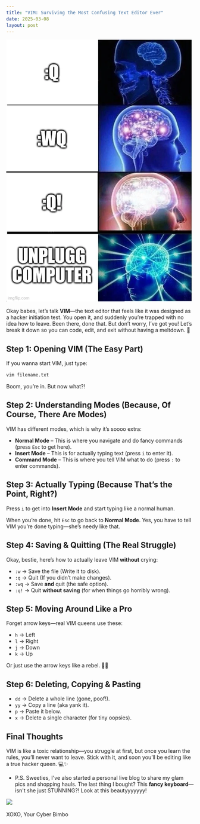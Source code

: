 ```yaml
---
title: "VIM: Surviving the Most Confusing Text Editor Ever"
date: 2025-03-08
layout: post
---
```


![img](../static/vim.webp) 

Okay babes, let’s talk **VIM**—the text editor that feels like it was designed as a hacker initiation test. You open it, and suddenly you’re trapped with no idea how to leave. Been there, done that. But don’t worry, I’ve got you! Let’s break it down so you can code, edit, and exit without having a meltdown. 💅

## Step 1: Opening VIM (The Easy Part)
If you wanna start VIM, just type:
```bash
vim filename.txt
```
Boom, you’re in. But now what?!

## Step 2: Understanding Modes (Because, Of Course, There Are Modes)
VIM has different modes, which is why it’s soooo extra:
- **Normal Mode** – This is where you navigate and do fancy commands (press `Esc` to get here).
- **Insert Mode** – This is for actually typing text (press `i` to enter it).
- **Command Mode** – This is where you tell VIM what to do (press `:` to enter commands).

## Step 3: Actually Typing (Because That’s the Point, Right?)
Press `i` to get into **Insert Mode** and start typing like a normal human. 

When you’re done, hit `Esc` to go back to **Normal Mode**. Yes, you have to tell VIM you’re done typing—she’s needy like that.

## Step 4: Saving & Quitting (The Real Struggle)
Okay, bestie, here’s how to actually leave VIM **without** crying:
- `:w` → Save the file (Write it to disk).
- `:q` → Quit (If you didn’t make changes).
- `:wq` → Save **and** quit (the safe option).
- `:q!` → Quit **without saving** (for when things go horribly wrong).

## Step 5: Moving Around Like a Pro
Forget arrow keys—real VIM queens use these:
- `h` → Left
- `l` → Right
- `j` → Down
- `k` → Up

Or just use the arrow keys like a rebel. 🤷‍♀️

## Step 6: Deleting, Copying & Pasting
- `dd` → Delete a whole line (gone, poof!).
- `yy` → Copy a line (aka yank it).
- `p` → Paste it below.
- `x` → Delete a single character (for tiny oopsies).

## Final Thoughts
VIM is like a toxic relationship—you struggle at first, but once you learn the rules, you’ll never want to leave. Stick with it, and soon you’ll be editing like a true hacker queen. 💻✨ 

- P.S. Sweeties, I've also started a personal live blog to share my glam pics and shopping hauls. The last thing I bought? This **fancy keyboard**—isn't she just STUNNING?! Look at this beautyyyyyyy!
   
<img src="https://64.media.tumblr.com/39f3b8ffccc1778799f7d4fd262ca992/3a168198182adda1-23/s1280x1920/9bf6d5f0c97edd01ab41de4d0075c0c84120c051.jpg" width="500">

XOXO, 
Your Cyber Bimbo
